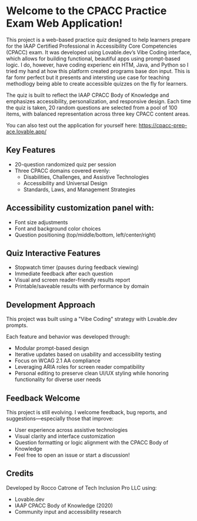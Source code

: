 # Welcome to the CPACC Practice Exam Web Application!

This project is a web-based practice quiz designed to help learners prepare for the IAAP Certified Professional in Accessibility Core Competencies (CPACC) exam. It was developed using Lovable.dev’s Vibe Coding interface, which allows for building functional, beautiful apps using prompt-based logic. I do, however, have coding experienc ein HTM, Java, and Python so I tried my hand at how this platform created programs base don input. This is far fomr perfect but it presents and intersting use case for teaching methodlogy being able to create accessible quizzes on the fly for learners. 

The quiz is built to reflect the IAAP CPACC Body of Knowledge and emphasizes accessibility, personalization, and responsive design. Each time the quiz is taken, 20 random questions are selected from a pool of 100 items, with balanced representation across three key CPACC content areas.

You can also test out the application for yourself here: https://cpacc-prep-ace.lovable.app/ 


## Key Features
- 20-question randomized quiz per session
- Three CPACC domains covered evenly:
    * Disabilities, Challenges, and Assistive Technologies
    * Accessibility and Universal Design
    * Standards, Laws, and Management Strategies

## Accessibility customization panel with:
- Font size adjustments
- Font and background color choices
- Question positioning (top/middle/bottom, left/center/right)

## Quiz Interactive Features
- Stopwatch timer (pauses during feedback viewing)
- Immediate feedback after each question
- Visual and screen reader-friendly results report
- Printable/saveable results with performance by domain

## Development Approach
This project was built using a "Vibe Coding" strategy with Lovable.dev prompts. 

Each feature and behavior was developed through:
- Modular prompt-based design
- Iterative updates based on usability and accessibility testing
- Focus on WCAG 2.1 AA compliance
- Leveraging ARIA roles for screen reader compatibility
- Personal editing to preserve clean UI/UX styling while honoring functionality for diverse user needs

## Feedback Welcome
This project is still evolving. I welcome feedback, bug reports, and suggestions—especially those that improve:
- User experience across assistive technologies
- Visual clarity and interface customization
- Question formatting or logic alignment with the CPACC Body of Knowledge
- Feel free to open an issue or start a discussion!

## Credits
Developed by Rocco Catrone of Tech Inclusion Pro LLC using:
- Lovable.dev
- IAAP CPACC Body of Knowledge (2020)
- Community input and accessibility research
